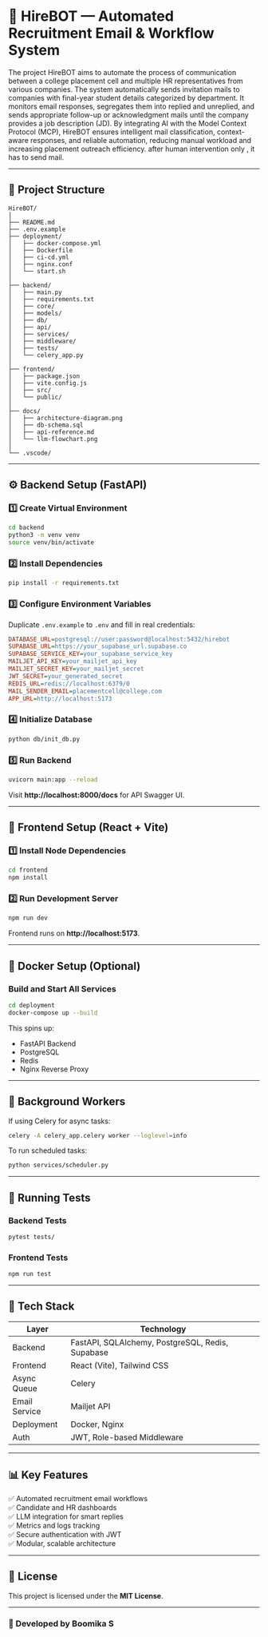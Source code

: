 # 🤖 HireBOT — Automated Recruitment Email & Workflow System

The project HireBOT aims to automate the process of communication between a college placement cell and multiple HR representatives from various companies. 
The system automatically sends invitation mails to companies with final-year student details categorized by department. It monitors email responses, segregates them into replied and unreplied, and sends appropriate follow-up or acknowledgment mails until the company provides a job description (JD). 
By integrating AI with the Model Context Protocol (MCP), HireBOT ensures intelligent mail classification, context-aware responses, and reliable automation, reducing manual workload and increasing placement outreach efficiency.
after human intervention only , it has to send mail.

---

## 🧱 Project Structure

```
HireBOT/
│
├── README.md
├── .env.example
├── deployment/
│   ├── docker-compose.yml
│   ├── Dockerfile
│   ├── ci-cd.yml
│   ├── nginx.conf
│   └── start.sh
│
├── backend/
│   ├── main.py
│   ├── requirements.txt
│   ├── core/
│   ├── models/
│   ├── db/
│   ├── api/
│   ├── services/
│   ├── middleware/
│   ├── tests/
│   └── celery_app.py
│
├── frontend/
│   ├── package.json
│   ├── vite.config.js
│   ├── src/
│   └── public/
│
├── docs/
│   ├── architecture-diagram.png
│   ├── db-schema.sql
│   ├── api-reference.md
│   └── llm-flowchart.png
│
└── .vscode/
```

---

## ⚙️ Backend Setup (FastAPI)

### 1️⃣ Create Virtual Environment
```bash
cd backend
python3 -m venv venv
source venv/bin/activate
```

### 2️⃣ Install Dependencies
```bash
pip install -r requirements.txt
```

### 3️⃣ Configure Environment Variables
Duplicate `.env.example` to `.env` and fill in real credentials:

```ini
DATABASE_URL=postgresql://user:password@localhost:5432/hirebot
SUPABASE_URL=https://your_supabase_url.supabase.co
SUPABASE_SERVICE_KEY=your_supabase_service_key
MAILJET_API_KEY=your_mailjet_api_key
MAILJET_SECRET_KEY=your_mailjet_secret
JWT_SECRET=your_generated_secret
REDIS_URL=redis://localhost:6379/0
MAIL_SENDER_EMAIL=placementcell@college.com
APP_URL=http://localhost:5173
```

### 4️⃣ Initialize Database
```bash
python db/init_db.py
```

### 5️⃣ Run Backend
```bash
uvicorn main:app --reload
```

Visit **http://localhost:8000/docs** for API Swagger UI.

---

## 💅 Frontend Setup (React + Vite)

### 1️⃣ Install Node Dependencies
```bash
cd frontend
npm install
```

### 2️⃣ Run Development Server
```bash
npm run dev
```
Frontend runs on **http://localhost:5173**.

---

## 🐳 Docker Setup (Optional)

### Build and Start All Services
```bash
cd deployment
docker-compose up --build
```
This spins up:
- FastAPI Backend  
- PostgreSQL  
- Redis  
- Nginx Reverse Proxy

---

## 🧠 Background Workers

If using Celery for async tasks:

```bash
celery -A celery_app.celery worker --loglevel=info
```

To run scheduled tasks:
```bash
python services/scheduler.py
```

---

## 🧪 Running Tests

### Backend Tests
```bash
pytest tests/
```

### Frontend Tests
```bash
npm run test
```

---

## 🧩 Tech Stack

| Layer | Technology |
|-------|-------------|
| Backend | FastAPI, SQLAlchemy, PostgreSQL, Redis, Supabase |
| Frontend | React (Vite), Tailwind CSS |
| Async Queue | Celery |
| Email Service | Mailjet API |
| Deployment | Docker, Nginx |
| Auth | JWT, Role-based Middleware |

---

## 📊 Key Features

✅ Automated recruitment email workflows  
✅ Candidate and HR dashboards  
✅ LLM integration for smart replies  
✅ Metrics and logs tracking  
✅ Secure authentication with JWT  
✅ Modular, scalable architecture  

---

## 📜 License

This project is licensed under the **MIT License**.

---

### 🚀 Developed by Boomika S
